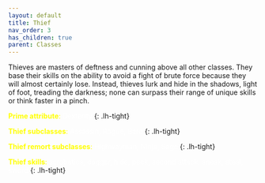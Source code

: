 ```yaml
---
layout: default
title: Thief
nav_order: 3
has_children: true
parent: Classes
---
```


Thieves are masters of deftness and cunning above all other classes. They base their skills on the ability to avoid a fight of brute force because they will almost certainly lose. Instead, thieves lurk and  hide in the shadows, light of foot, treading the darkness; none can surpass their range of unique skills or think faster in a pinch.

<span style="color: yellow">**Prime attribute**:</span> <span style="color: white">Dexterity</span>
{: .lh-tight}

<span style="color: yellow">**Thief subclasses**:</span> <span style="color: white">Assassin, Rogue, Bard</span>
{: .lh-tight}

<span style="color: yellow">**Thief remort subclasses**:</span> <span style="color: white">Highwayman, Ninja, Sage</span>
{: .lh-tight}

<span style="color: yellow">**Thief skills**:</span> <span style="color: white">acrobatics, dagger, hide, peek, second attack, sneak, steal, sword</span>
{: .lh-tight}
